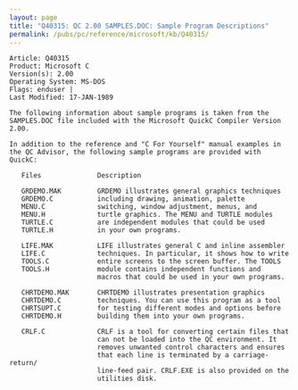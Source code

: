 ```yaml
---
layout: page
title: "Q40315: QC 2.00 SAMPLES.DOC: Sample Program Descriptions"
permalink: /pubs/pc/reference/microsoft/kb/Q40315/
---
```


	Article: Q40315
	Product: Microsoft C
	Version(s): 2.00
	Operating System: MS-DOS
	Flags: enduser |
	Last Modified: 17-JAN-1989
	
	The following information about sample programs is taken from the
	SAMPLES.DOC file included with the Microsoft QuickC Compiler Version
	2.00.
	
	In addition to the reference and "C For Yourself" manual examples in
	the QC Advisor, the following sample programs are provided with
	QuickC:
	
	   Files              Description
	
	   GRDEMO.MAK         GRDEMO illustrates general graphics techniques
	   GRDEMO.C           including drawing, animation, palette
	   MENU.C             switching, window adjustment, menus, and
	   MENU.H             turtle graphics. The MENU and TURTLE modules
	   TURTLE.C           are independent modules that could be used
	   TURTLE.H           in your own programs.
	
	   LIFE.MAK           LIFE illustrates general C and inline assembler
	   LIFE.C             techniques. In particular, it shows how to write
	   TOOLS.C            entire screens to the screen buffer. The TOOLS
	   TOOLS.H            module contains independent functions and
	                      macros that could be used in your own programs.
	
	   CHRTDEMO.MAK       CHRTDEMO illustrates presentation graphics
	   CHRTDEMO.C         techniques. You can use this program as a tool
	   CHRTSUPT.C         for testing different modes and options before
	   CHRTDEMO.H         building them into your own programs.
	
	   CRLF.C             CRLF is a tool for converting certain files that
	                      can not be loaded into the QC environment. It
	                      removes unwanted control characters and ensures
	                      that each line is terminated by a carriage-return/
	                      line-feed pair. CRLF.EXE is also provided on the
	                      utilities disk.
